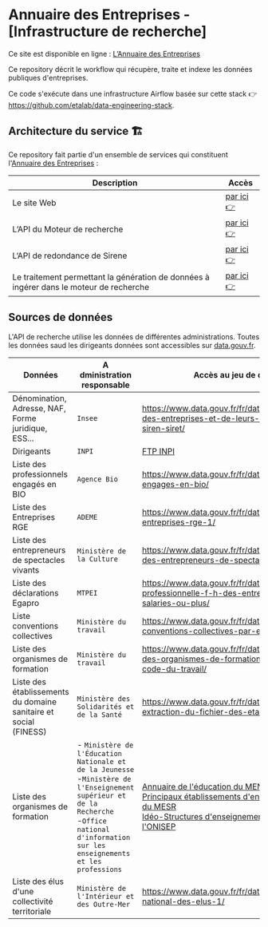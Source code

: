 # Annuaire des Entreprises - [Infrastructure de recherche]

Ce site est disponible en ligne : [L’Annuaire des Entreprises](https://annuaire-entreprises.data.gouv.fr)

Ce repository décrit le workflow qui récupère, traite et indexe les données publiques d'entreprises.

Ce code s'exécute dans une infrastructure Airflow basée sur cette stack 👉 https://github.com/etalab/data-engineering-stack.

## Architecture du service 🏗

Ce repository fait partie d'un ensemble de services qui constituent l'[Annuaire des Entreprises](https://annuaire-entreprises.data.gouv.fr) :

| Description | Accès |
|-|-|
|Le site Web | [par ici 👉](https://github.com/etalab/annuaire-entreprises-site) |
|L’API du Moteur de recherche | [par ici 👉](https://github.com/etalab/annuaire-entreprises-search-api) |
|L‘API de redondance de Sirene | [par ici 👉](https://github.com/etalab/annuaire-entreprises-sirene-api) |
|Le traitement permettant la génération de données à ingérer dans le moteur de recherche | [par ici 👉](https://github.com/etalab/annuaire-entreprises-search-infra) |

## Sources de données

L'API de recherche utilise les données de différentes administrations. Toutes les données saud les dirigeants données sont accessibles sur [data.gouv.fr](https://data.gouv.fr/).

| Données                                                          | A dministration responsable                                                                                                                                                                               |Accès au jeu de données                        |
|------------------------------------------------------------------|-----------------------------------------------------------------------------------------------------------------------------------------------------------------------------------------------------------|-----------------------------|
| Dénomination, Adresse, NAF, Forme juridique, ESS...              | `Insee`                                                                                                                                                                                                   |https://www.data.gouv.fr/fr/datasets/base-sirene-des-entreprises-et-de-leurs-etablissements-siren-siret/            |
| Dirigeants                                                       | `INPI`                                                                                                                                                                                                    |[FTP INPI](https://data.inpi.fr/content/editorial/Serveur_ftp_entreprises)|
| Liste des professionnels engagés en BIO                          | `Agence Bio`                                                                                                                                                                                              |https://www.data.gouv.fr/fr/datasets/professionnels-engages-en-bio/|
| Liste des Entreprises RGE                                        | `ADEME`                                                                                                                                                                                                   |https://www.data.gouv.fr/fr/datasets/liste-des-entreprises-rge-1/|
| Liste des entrepreneurs de spectacles vivants                    | `Ministère de la Culture`                                                                                                                                                                                 |https://www.data.gouv.fr/fr/datasets/declarations-des-entrepreneurs-de-spectacles-vivants/|
| Liste des déclarations Egapro                                    | `MTPEI`                                                                                                                                                                                                   |https://www.data.gouv.fr/fr/datasets/index-egalite-professionnelle-f-h-des-entreprises-de-50-salaries-ou-plus/|
| Liste conventions collectives                                    | `Ministère du travail`                                                                                                                                                                                    |https://www.data.gouv.fr/fr/datasets/liste-des-conventions-collectives-par-entreprise-siret/|
| Liste des organismes de formation                                | `Ministère du travail`                                                                                                                                                                                    |https://www.data.gouv.fr/fr/datasets/liste-publique-des-organismes-de-formation-l-6351-7-1-du-code-du-travail/|
| Liste des établissements du domaine sanitaire et social (FINESS) | `Ministère des Solidarités et de la Santé`                                                                                                                                                                |https://www.data.gouv.fr/fr/datasets/finess-extraction-du-fichier-des-etablissements/|
| Liste des organismes de formation                                | - `Ministère de l'Éducation Nationale et de la Jeunesse` <br />-`Ministère de l'Enseignement supérieur et de la Recherche`<br />-`Office national d'information sur les enseignements et les professions` |[Annuaire de l'éducation du MENJ](https://www.data.gouv.fr/fr/datasets/5889d03fa3a72974cbf0d5b1/)<br />[Principaux établissements d'enseignement supérieur du MESR](https://www.data.gouv.fr/fr/datasets/586dae5ea3a7290df6f4be88/)<br />[Idéo-Structures d'enseignement supérieur de l'ONISEP](https://www.data.gouv.fr/fr/datasets/5fa5e386afdaa6152360f323/)|
| Liste des élus d'une collectivité territoriale                   | `Ministère de l'Intérieur et des Outre-Mer`                                                                                                                                                               |https://www.data.gouv.fr/fr/datasets/repertoire-national-des-elus-1/|
